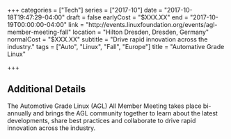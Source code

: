 +++
categories = ["Tech"]
series = ["2017-10"]
date = "2017-10-18T19:47:29-04:00"
draft = false
earlyCost = "$XXX.XX"
end = "2017-10-19T00:00:00-04:00"
link = "http://events.linuxfoundation.org/events/agl-member-meeting-fall"
location = "Hilton Dresden, Dresden, Germany"
normalCost = "$XXX.XX"
subtitle = "Drive rapid innovation across the industry."
tags = ["Auto", "Linux", "Fall", "Europe"]
title = "Automative Grade Linux"

+++
<!--more-->

## Additional Details

The Automotive Grade Linux (AGL) All Member Meeting takes place bi-annually and brings the AGL community together to learn about the latest developments, share best practices and collaborate to drive rapid innovation across the industry.